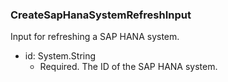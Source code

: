 ### CreateSapHanaSystemRefreshInput
Input for refreshing a SAP HANA system.

- id: System.String
  - Required. The ID of the SAP HANA system.
